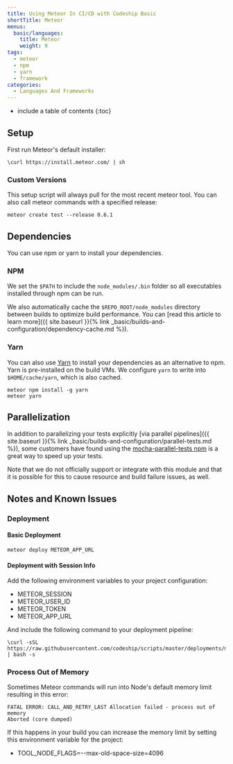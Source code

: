 ```yaml
---
title: Using Meteor In CI/CD with Codeship Basic
shortTitle: Meteor
menus:
  basic/languages:
    title: Meteor
    weight: 9
tags:
  - meteor
  - npm
  - yarn
  - framework
categories:
  - Languages And Frameworks
---
```


* include a table of contents
{:toc}

## Setup

First run Meteor's default installer:

```shell
\curl https://install.meteor.com/ | sh
```

### Custom Versions

This setup script will always pull for the most recent meteor tool. You can also call meteor commands with a specified release:

```shell
meteor create test --release 0.6.1
```

## Dependencies

You can use npm or yarn to install your dependencies.

### NPM

We set the `$PATH` to include the `node_modules/.bin` folder so all executables installed through npm can be run.

We also automatically cache the `$REPO_ROOT/node_modules` directory between builds to optimize build performance. You can [read this article to learn more]({{ site.baseurl }}{% link _basic/builds-and-configuration/dependency-cache.md %}).

### Yarn

You can also use [Yarn](https://yarnpkg.com/en) to install your dependencies as an alternative to npm. Yarn is pre-installed on the build VMs. We configure `yarn` to write into `$HOME/cache/yarn`, which is also cached.

```shell
meteor npm install -g yarn
meteor yarn
```

## Parallelization

In addition to parallelizing your tests explicitly [via parallel pipelines]({{ site.baseurl }}{% link _basic/builds-and-configuration/parallel-tests.md %}), some customers have found using the [mocha-parallel-tests npm](https://www.npmjs.com/package/mocha-parallel-tests) is a great way to speed up your tests.

Note that we do not officially support or integrate with this module and that it is possible for this to cause resource and build failure issues, as well.

## Notes and Known Issues

### Deployment

#### Basic Deployment

```shell
meteor deploy METEOR_APP_URL
```

#### Deployment with Session Info

Add the following environment variables to your project configuration:

* METEOR_SESSION
* METEOR_USER_ID
* METEOR_TOKEN
* METEOR_APP_URL

And include the following command to your deployment pipeline:

```shell
\curl -sSL https://raw.githubusercontent.com/codeship/scripts/master/deployments/meteor.sh | bash -s
```

### Process Out of Memory

Sometimes Meteor commands will run into Node's default memory limit resulting in this error:

```
FATAL ERROR: CALL_AND_RETRY_LAST Allocation failed - process out of memory
Aborted (core dumped)
```

If this happens in your build you can increase the memory limit by setting this environment variable for the project:

* TOOL_NODE_FLAGS=--max-old-space-size=4096
